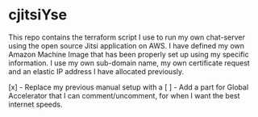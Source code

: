 # cjitsiYse
This repo contains the terraform script I use to run my own chat-server using the open source Jitsi application on AWS. I have defined my own Amazon Machine Image that has been properly set up using my specific information. I use my own sub-domain name, my own certificate request and an elastic IP address I have allocated previously.

[x] - Replace my previous manual setup with a 
[ ] - Add a part for Global Accelerator that I can comment/uncomment, for when I want the best internet speeds.